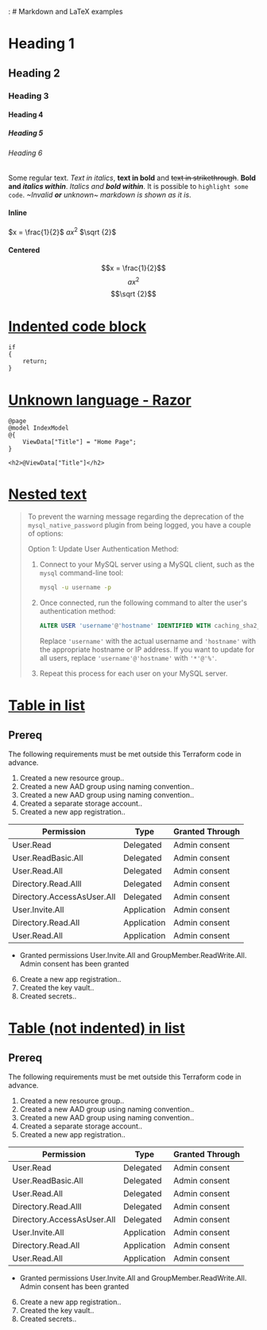 : # Markdown and LaTeX examples

# Heading 1
## Heading 2
### Heading 3
#### Heading 4
##### Heading 5
###### Heading 6

Some regular text. *Text in italics*, **text in bold** and ~~text in strikethrough~~.
**Bold and *italics within***.
*Italics and **bold within***.
It is possible to `highlight some code`.
*~Invalid **or** unknown~ markdown is shown as it is*.


#### Inline
$x = \frac{1}{2}$
$ax^2$
$\sqrt {2}$

#### Centered
$$x = \frac{1}{2}$$
$$ax^2$$
$$\sqrt {2}$$

# [Indented code block](https://github.com/MyNihongo/MudBlazor.Markdown/issues/294)
    if
    {
        return;
    }

# [Unknown language - Razor](https://github.com/MyNihongo/MudBlazor.Markdown/issues/260)
```razor
@page
@model IndexModel
@{
    ViewData["Title"] = "Home Page";
}

<h2>@ViewData["Title"]</h2>
```

# [Nested text](https://github.com/MyNihongo/MudBlazor.Markdown/issues/233)
> To prevent the warning message regarding the deprecation of the `mysql_native_password` plugin from being logged, you have a couple of options:
> 
> Option 1: Update User Authentication Method:
> 
> 1. Connect to your MySQL server using a MySQL client, such as the `mysql` command-line tool:
>    ```bash
>    mysql -u username -p
>    ```
> 
> 2. Once connected, run the following command to alter the user's authentication method:
>    ```sql
>    ALTER USER 'username'@'hostname' IDENTIFIED WITH caching_sha2_password;
>    ```
>    Replace `'username'` with the actual username and `'hostname'` with the appropriate hostname or IP address. If you want to update for all users, replace `'username'@'hostname'` with `'*'@'%'`.
> 
> 3. Repeat this process for each user on your MySQL server.

# [Table in list](https://github.com/MyNihongo/MudBlazor.Markdown/issues/144)
## Prereq
The following requirements must be met outside this Terraform code in advance.

1. Created a new resource group..
2. Created a new AAD group using naming convention..
3. Created a new AAD group using naming convention..
4. Created a separate storage account..
5. Created a new app registration..

  |Permission | Type | Granted Through|
  |--|--|--|
  |User.Read | Delegated | Admin consent|
  | User.ReadBasic.All |Delegated| Admin consent|
  |User.Read.All|Delegated| Admin consent|
  |Directory.Read.Alll|Delegated| Admin consent|
  |Directory.AccessAsUser.All|Delegated| Admin consent|
  |User.Invite.All|Application| Admin consent|
  |Directory.Read.All|Application| Admin consent|
  |User.Read.All|Application| Admin consent|
  - Granted permissions User.Invite.All and GroupMember.ReadWrite.All. Admin consent has been granted

6. Create a new app registration..
7. Created the key vault..
8. Created secrets..

# [Table (not indented) in list](https://github.com/MyNihongo/MudBlazor.Markdown/issues/145)
## Prereq
The following requirements must be met outside this Terraform code in advance.

1. Created a new resource group..
2. Created a new AAD group using naming convention..
3. Created a new AAD group using naming convention..
4. Created a separate storage account..
5. Created a new app registration..

|Permission | Type | Granted Through|
|--|--|--|
|User.Read | Delegated | Admin consent|
| User.ReadBasic.All |Delegated| Admin consent|
|User.Read.All|Delegated| Admin consent|
|Directory.Read.Alll|Delegated| Admin consent|
|Directory.AccessAsUser.All|Delegated| Admin consent|
|User.Invite.All|Application| Admin consent|
|Directory.Read.All|Application| Admin consent|
|User.Read.All|Application| Admin consent|
- Granted permissions User.Invite.All and GroupMember.ReadWrite.All. Admin consent has been granted

6. Create a new app registration..
7. Created the key vault..
8. Created secrets..
